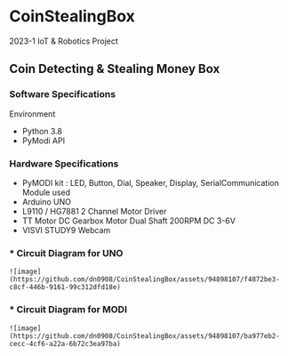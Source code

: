 # CoinStealingBox
  2023-1 IoT & Robotics Project
## Coin Detecting & Stealing Money Box
### Software Specifications
  Environment
  - Python 3.8
  - PyModi API
### Hardware Specifications
- PyMODI kit : LED, Button, Dial, Speaker, Display, SerialCommunication Module used
- Arduino UNO
- L9110 / HG7881 2 Channel Motor Driver
- TT Motor DC Gearbox Motor Dual Shaft 200RPM DC 3-6V
- VISVI STUDY9 Webcam
  
### * Circuit Diagram for UNO
    ![image](https://github.com/dn0908/CoinStealingBox/assets/94898107/f4872be3-c8cf-446b-9161-99c312dfd18e)

### * Circuit Diagram for MODI
    ![image](https://github.com/dn0908/CoinStealingBox/assets/94898107/ba977eb2-cecc-4cf6-a22a-6b72c3ea97ba)
